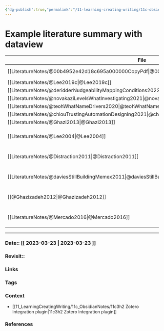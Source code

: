 ```yaml
---
{"dg-publish":true,"permalink":"/11-learning-creating-writing/11c-obsidian-notes/11c3h2a-dataview-for-literature-note-summary/"}
---
```


# Example literature summary with dataview


| File                                                                                                          | title                                                                                | year              | publication                  |
| ------------------------------------------------------------------------------------------------------------- | ------------------------------------------------------------------------------------ | ----------------- | ---------------------------- |
| [[LiteratureNotes/@00b4952e42d18c695a000000CopyPdf\|@00b4952e42d18c695a000000CopyPdf]]                     | 00b4952e42d18c695a000000 Copy.Pdf                                                    | \-                | \-                           |
| [[LiteratureNotes/@Lee2019c\|@Lee2019c]]                                                                   | \-                                                                                   | \-                | \-                           |
| [[LiteratureNotes/@deridderNudgeabilityMappingConditions2022\|@deridderNudgeabilityMappingConditions2022]] | \-                                                                                   | \-                | \-                           |
| [[LiteratureNotes/@novakaziLevelsWhatInvestigating2021\|@novakaziLevelsWhatInvestigating2021]]             | \-                                                                                   | \-                | \-                           |
| [[LiteratureNotes/@teohWhatNameDrivers2020\|@teohWhatNameDrivers2020]]                                     | \-                                                                                   | \-                | \-                           |
| [[LiteratureNotes/@chiouTrustingAutomationDesigning2021\|@chiouTrustingAutomationDesigning2021]]           | \-                                                                                   | \-                | \-                           |
| [[LiteratureNotes/@Ghazi2013\|@Ghazi2013]]                                                                 | \-                                                                                   | \-                | \-                           |
| [[LiteratureNotes/@Lee2004\|@Lee2004]]                                                                     | Trust in automation: Designing for appropriate reliance                              | January 01, 2004  | Human Factors                |
| [[LiteratureNotes/@Distraction2011\|@Distraction2011]]                                                     | Can voice interaction help reducing the level of distraction and prevent accidents ? | January 01, 2011  | \-                           |
| [[LiteratureNotes/@daviesStillBuildingMemex2011\|@daviesStillBuildingMemex2011]]                           | Still building the memex                                                             | February 01, 2011 | Communications of the ACM    |
| [[@Ghazizadeh2012\|@Ghazizadeh2012]]                                                                       | Extending the Technology Acceptance Model to assess automation                       | October 11, 2012  | Cognition, Technology & Work |
| [[LiteratureNotes/@Mercado2016\|@Mercado2016]]                                                             | Intelligent agent transparency in human-agent teaming for multi-UxV management       | January 01, 2016  | Human Factors                |


---
### Date:: [[ 2023-03-23 \| 2023-03-23 ]]
### Revisit::
### Links

### Tags
### Context
- [[11_LearningCreatingWriting/11c_ObsidianNotes/11c3h2 Zotero Integration plugin\|11c3h2 Zotero Integration plugin]]


### References

